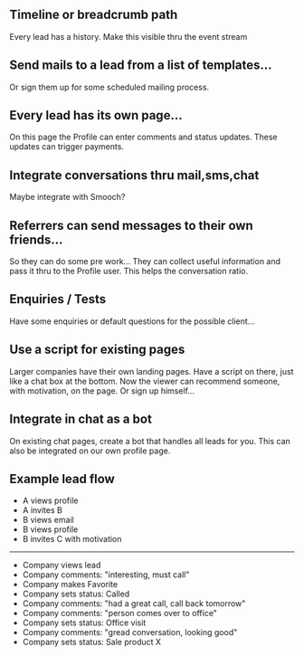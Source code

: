 

## Timeline or breadcrumb path
Every lead has a history.
Make this visible thru the event stream

## Send mails to a lead from a list of templates...
Or sign them up for some scheduled mailing process.

## Every lead has its own page...
On this page the Profile can enter comments and status updates.
These updates can trigger payments.

## Integrate conversations thru mail,sms,chat
Maybe integrate with Smooch?

## Referrers can send messages to their own friends...
So they can do some pre work...
They can collect useful information and pass it thru to the Profile user.
This helps the conversation ratio.

## Enquiries / Tests
Have some enquiries or default questions for the possible client...

## Use a script for existing pages
Larger companies have their own landing pages.
Have a script on there, just like a chat box at the bottom.
Now the viewer can recommend someone, with motivation, on the page.
Or sign up himself...

## Integrate in chat as a bot
On existing chat pages, create a bot that handles all leads for you.
This can also be integrated on our own profile page.

## Example lead flow
- A views profile
- A invites B
- B views email
- B views profile
- B invites C with motivation
----------------------------------
- Company views lead
- Company comments: "interesting, must call"
- Company makes Favorite
- Company sets status: Called
- Company comments: "had a great call, call back tomorrow"
- Company comments: "person comes over to office"
- Company sets status: Office visit
- Company comments: "gread conversation, looking good"
- Company sets status: Sale product X
